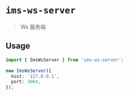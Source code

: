 # `ims-ws-server`

> Ws 服务端

## Usage

```ts
import { ImsWsServer } from 'ims-ws-server';

new ImsWsServer({
  host: '127.0.0.1',
  port: 3004,
});
```
